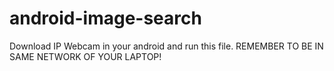 # android-image-search
Download IP Webcam in your android and run this file.
REMEMBER TO BE IN SAME NETWORK OF YOUR LAPTOP!

